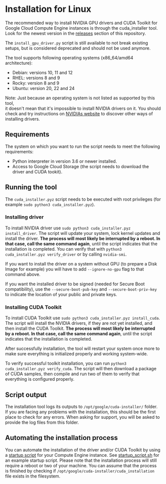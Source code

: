 # Installation for Linux

The recommended way to install NVIDIA GPU drivers and CUDA Toolkit for Google Cloud Compute Engine 
instances is through the cuda_installer tool. Look for the newest version in the
[releases](https://github.com/GoogleCloudPlatform/compute-gpu-installation/releases)
section of this repository.

The `install_gpu_driver.py` script is still available to not break existing setups,
but is considered deprecated and should not be used anymore.

The tool supports following operating systems (x86_64/amd64 architecture):

* Debian: versions 10, 11 and 12
* RHEL: versions 8 and 9
* Rocky: version 8 and 9
* Ubuntu: version 20, 22 and 24

Note: Just because an operating system is not listed as supported by this tool,  
it doesn't mean that it's impossible to install NVIDIA drivers on it. You should check and
try instructions on [NVIDIAs website](https://docs.nvidia.com/cuda/cuda-installation-guide-linux/index.html) to discover other ways of installing drivers.

## Requirements

The system on which you want to run the script needs to meet the following
requirements:

*   Python interpreter in version 3.6 or newer installed.
*   Access to Google Cloud Storage (the script needs to download the driver and CUDA tookit).

## Running the tool

The `cuda_installer.pyz` script needs to be executed with root privileges
(for example `sudo python3 cuda_installer.pyz`).

### Installing driver

To install NVIDIA driver use `sudo python3 cuda_installer.pyz install_driver`. The script
will update your system, lock kernel updates and install the driver. **The process will most 
likely be interrupted by a reboot. In that case, call the same command again**, until the
script indicates that the installation is completed. You can verify that with
`python3 cuda_installer.pyz verify_driver` or by calling `nvidia-smi`.

If you want to install the driver on a system without GPU (to prepare a Disk Image for example)
you will have to add `--ignore-no-gpu` flag to that command above.

If you want the installed driver to be signed (needed for Secure Boot compatibility), use the
`--secure-boot-pub-key` and `--secure-boot-priv-key` to indicate the location of your public 
and private keys.

### Installing CUDA Toolkit

To install CUDA Toolkit use `sudo python3 cuda_installer.pyz install_cuda`. The script will
install the NVIDIA drivers, if they are not yet installed, and then install the CUDA Toolkit.
**The process will most likely be interrupted by a reboot. In that case, call the same command 
again**, until the script indicates that the installation is completed.

After successfully installation, the tool will restart your system once more to make 
sure everything is initialized properly and working system-wide.

To verify successful toolkit installation, you can run `python3 cuda_installer.pyz verify_cuda`.
The script will then download a package of CUDA samples, then compile and run two of them
to verify that everything is configured properly.

## Script output

The installation tool logs its outputs to `/opt/google/cuda-installer/` folder.
If you are facing any problems with the installation, this should be the first
place to check for any errors. When asking for support, you will be asked to
provide the log files from this folder.

## Automating the installation process

You can automate the installation of the driver and/or CUDA Toolkit by using a 
[startup script](https://cloud.google.com/compute/docs/instances/startup-scripts/linux)
for your Compute Engine instance. See [startup_script.sh](startup_script.sh) for an example
startup script. Please note that the installation process will still require a reboot or two
of your machine. You can assume that the process is finished by checking if 
`/opt/google/cuda-installer/cuda_installation` file exists in the filesystem.